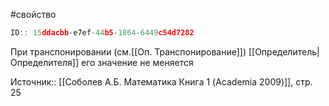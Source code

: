 #свойство 

```javascript
ID:: 15ddacbb-e7ef-44b5-1864-6449c54d7282 
```

При транспонировании (см.[[Оп. Транспонирование]]) [[Определитель|Определителя]] его значение не меняется

Источник:: [[Соболев А.Б. Математика Книга 1 (Academia 2009)]], стр. 25